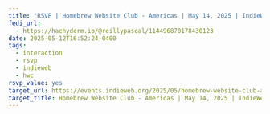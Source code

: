 ```yaml
---
title: "RSVP | Homebrew Website Club - Americas | May 14, 2025 | IndieWeb Events"
fedi_url:
  - https://hachyderm.io/@reillypascal/114496870178430123
date: 2025-05-12T16:52:24-0400
tags:
  - interaction
  - rsvp
  - indieweb
  - hwc
rsvp_value: yes
target_url: https://events.indieweb.org/2025/05/homebrew-website-club-americas-38aqOgHBPN0F
target_title: Homebrew Website Club - Americas | May 14, 2025 | IndieWeb Events
---
```

